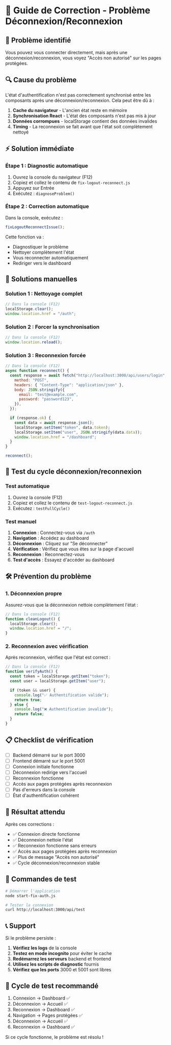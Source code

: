 # 🔧 Guide de Correction - Problème Déconnexion/Reconnexion

## 🎯 **Problème identifié**

Vous pouvez vous connecter directement, mais après une déconnexion/reconnexion, vous voyez "Accès non autorisé" sur les pages protégées.

## 🔍 **Cause du problème**

L'état d'authentification n'est pas correctement synchronisé entre les composants après une déconnexion/reconnexion. Cela peut être dû à :

1. **Cache du navigateur** - L'ancien état reste en mémoire
2. **Synchronisation React** - L'état des composants n'est pas mis à jour
3. **Données corrompues** - localStorage contient des données invalides
4. **Timing** - La reconnexion se fait avant que l'état soit complètement nettoyé

## ⚡ **Solution immédiate**

### **Étape 1 : Diagnostic automatique**

1. Ouvrez la console du navigateur (F12)
2. Copiez et collez le contenu de `fix-logout-reconnect.js`
3. Appuyez sur Entrée
4. Exécutez : `diagnoseProblem()`

### **Étape 2 : Correction automatique**

Dans la console, exécutez :

```javascript
fixLogoutReconnectIssue();
```

Cette fonction va :

- Diagnostiquer le problème
- Nettoyer complètement l'état
- Vous reconnecter automatiquement
- Rediriger vers le dashboard

## 🔧 **Solutions manuelles**

### **Solution 1 : Nettoyage complet**

```javascript
// Dans la console (F12)
localStorage.clear();
window.location.href = "/auth";
```

### **Solution 2 : Forcer la synchronisation**

```javascript
// Dans la console (F12)
window.location.reload();
```

### **Solution 3 : Reconnexion forcée**

```javascript
// Dans la console (F12)
async function reconnect() {
  const response = await fetch("http://localhost:3000/api/users/login", {
    method: "POST",
    headers: { "Content-Type": "application/json" },
    body: JSON.stringify({
      email: "test@example.com",
      password: "password123",
    }),
  });

  if (response.ok) {
    const data = await response.json();
    localStorage.setItem("token", data.token);
    localStorage.setItem("user", JSON.stringify(data.data));
    window.location.href = "/dashboard";
  }
}

reconnect();
```

## 🧪 **Test du cycle déconnexion/reconnexion**

### **Test automatique**

1. Ouvrez la console (F12)
2. Copiez et collez le contenu de `test-logout-reconnect.js`
3. Exécutez : `testFullCycle()`

### **Test manuel**

1. **Connexion** : Connectez-vous via `/auth`
2. **Navigation** : Accédez au dashboard
3. **Déconnexion** : Cliquez sur "Se déconnecter"
4. **Vérification** : Vérifiez que vous êtes sur la page d'accueil
5. **Reconnexion** : Reconnectez-vous
6. **Test d'accès** : Essayez d'accéder au dashboard

## 🛠️ **Prévention du problème**

### **1. Déconnexion propre**

Assurez-vous que la déconnexion nettoie complètement l'état :

```javascript
// Dans la console (F12)
function cleanLogout() {
  localStorage.clear();
  window.location.href = "/";
}
```

### **2. Reconnexion avec vérification**

Après reconnexion, vérifiez que l'état est correct :

```javascript
// Dans la console (F12)
function verifyAuth() {
  const token = localStorage.getItem("token");
  const user = localStorage.getItem("user");

  if (token && user) {
    console.log("✅ Authentification valide");
    return true;
  } else {
    console.log("❌ Authentification invalide");
    return false;
  }
}
```

## 📋 **Checklist de vérification**

- [ ] Backend démarré sur le port 3000
- [ ] Frontend démarré sur le port 5001
- [ ] Connexion initiale fonctionne
- [ ] Déconnexion redirige vers l'accueil
- [ ] Reconnexion fonctionne
- [ ] Accès aux pages protégées après reconnexion
- [ ] Pas d'erreurs dans la console
- [ ] État d'authentification cohérent

## 🎉 **Résultat attendu**

Après ces corrections :

- ✅ Connexion directe fonctionne
- ✅ Déconnexion nettoie l'état
- ✅ Reconnexion fonctionne sans erreurs
- ✅ Accès aux pages protégées après reconnexion
- ✅ Plus de message "Accès non autorisé"
- ✅ Cycle déconnexion/reconnexion stable

## 🚀 **Commandes de test**

```bash
# Démarrer l'application
node start-fix-auth.js

# Tester la connexion
curl http://localhost:3000/api/test
```

## 📞 **Support**

Si le problème persiste :

1. **Vérifiez les logs** de la console
2. **Testez en mode incognito** pour éviter le cache
3. **Redémarrez les serveurs** backend et frontend
4. **Utilisez les scripts de diagnostic** fournis
5. **Vérifiez que les ports** 3000 et 5001 sont libres

## 🔄 **Cycle de test recommandé**

1. Connexion → Dashboard ✅
2. Déconnexion → Accueil ✅
3. Reconnexion → Dashboard ✅
4. Navigation → Pages protégées ✅
5. Déconnexion → Accueil ✅
6. Reconnexion → Dashboard ✅

Si ce cycle fonctionne, le problème est résolu !
